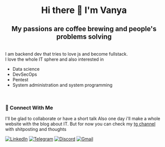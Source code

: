 <h1 align="center">Hi there 👋 I'm Vanya</h1>
<h2  align="center">My passions are coffee brewing and people's problems solving </h2>
<br/>
I am backend dev that tries to love js and become fullstack.
<div>
  I love the whole IT sphere and also interested in
  <ul> 
    <li>Data science</li>
    <li>DevSecOps</li>
    <li>Pentest</li>
    <li>System administration and system programming</li>
  </ul>
</div>
<br/>

### 🤝 Connect With Me
I'll be glad to collaborate or have a short talk
Also one day i'll make a whole website with the blog about IT. But for now you can check my [tg channel](https://t.me/beavernac) with shitposting and thoughts

[![LinkedIn](https://img.shields.io/badge/linkedin-%230077B5.svg?style=for-the-badge&logo=linkedin&logoColor=white)](https://www.linkedin.com/in/beavernotacat/)
[![Telegram](https://img.shields.io/badge/Telegram-2CA5E0?style=for-the-badge&logo=telegram&logoColor=white)](https://t.me/BeaverNotACat)
[![Discord](https://img.shields.io/badge/Discord-%235865F2.svg?style=for-the-badge&logo=discord&logoColor=white)](https://discordapp.com/users/354177140087980042)
[![Gmail](https://img.shields.io/badge/Gmail-D14836?style=for-the-badge&logo=gmail&logoColor=white)](mailto:beavernotacat@gmail.com)
